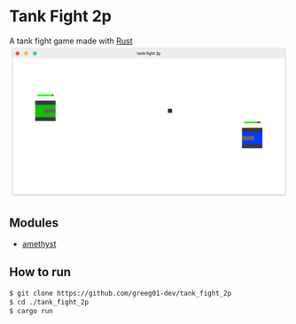 # Tank Fight 2p
A tank fight game made with [Rust](https://www.rust-lang.org)
![tank_fight_2p](./ScreenShot.png)

## Modules
* [amethyst](https://github.com/amethyst/amethyst)

## How to run
```shell
$ git clone https://github.com/greeg01-dev/tank_fight_2p
$ cd ./tank_fight_2p
$ cargo run
```